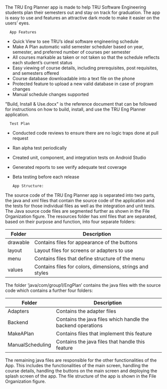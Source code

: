 The TRU Eng Planner app is made to help TRU Software Engineering students plan their semesters out and stay on track for graduation. The app is easy to use and features an attractive dark mode to make it easier on the users’ eyes.

      App Features
- Quick View to see TRU’s ideal software engineering schedule
- Make A Plan automatic valid semester scheduler based on year, semester, and preferred number of courses per semester
- All courses markable as taken or not taken so that the schedule reflects each student’s current status
- Easy viewing of course details, including prerequisites, post requisites, and semesters offered
- Course database downloadable into a text file on the phone
- Protected feature to upload a new valid database in case of program changes
- Manual schedule changes supported

"Build, Install & Use.docx" is the reference document that can be followed for instructions on how to build, install, and use the TRU Eng Planner application.

      Test Plan
- Conducted code reviews to ensure there are no logic traps done at pull request
- Ran alpha test periodically
- Created unit, component, and integration tests on Android Studio
- Generated reports to see verify adequate test coverage
- Beta testing before each release


      App Structure:

The source code of the TRU Eng Planner app is separated into two parts, the java and xml files that contain the source code of the application and the tests for those individual files as well as the integration and unit tests. The Java source code files are segmented further as shown in the File Organization figure.  The resources folder has xml files that are separated, based on their purpose and function, into four separate folders:

| Folder | Description |
| --- | --- |
| drawable | Contains files for appearance of the buttons  |
| layout | Layout files for screens or adapters to use |
|  menu   |  Contains files that define structure of the menu   |
|  values   |  Contains files for colors, dimensions, strings and styles   |

The folder ‘java/com/group1/EngPlan’ contains the java files with the source code which contains a further four folders:

| Folder | Description |
| --- | --- |
| Adapters | Contains the adapter files  |
| Backend | Contains the java files which handle the backend operations |
|  MakeAPlan   |  Contains files that implement this feature   |
|  ManualScheduling    |  Contains the java files that handle this feature   |

The remaining java files are responsible for the other functionalities of the App. This  includes the functionalities of the main screen, handling the course details, handling the buttons on the main screen and deploying the splash screen of the app.  The file structure of the app is shown in the File Organization figure.


